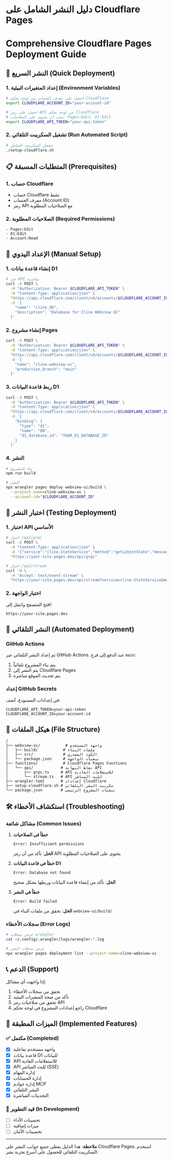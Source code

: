# دليل النشر الشامل على Cloudflare Pages
# Comprehensive Cloudflare Pages Deployment Guide

## 🚀 النشر السريع (Quick Deployment)

### 1. إعداد المتغيرات البيئية (Environment Variables)

```bash
# احصل على معرف الحساب من لوحة تحكم Cloudflare
export CLOUDFLARE_ACCOUNT_ID="your-account-id"

# احصل على رمز API من لوحة تحكم Cloudflare
# يجب أن يحتوي على الصلاحيات: Pages:Edit, D1:Edit
export CLOUDFLARE_API_TOKEN="your-api-token"
```

### 2. تشغيل السكريبت التلقائي (Run Automated Script)

```bash
# تشغيل السكريبت الشامل
./setup-cloudflare.sh
```

## 📋 المتطلبات المسبقة (Prerequisites)

### 1. حساب Cloudflare
- حساب Cloudflare نشط
- معرف الحساب (Account ID)
- رمز API مع الصلاحيات المطلوبة

### 2. الصلاحيات المطلوبة (Required Permissions)
```
- Pages:Edit
- D1:Edit
- Account:Read
```

## 🔧 الإعداد اليدوي (Manual Setup)

### 1. إنشاء قاعدة بيانات D1

```bash
# عبر API مباشرة
curl -X POST \
  -H "Authorization: Bearer $CLOUDFLARE_API_TOKEN" \
  -H "Content-Type: application/json" \
  "https://api.cloudflare.com/client/v4/accounts/$CLOUDFLARE_ACCOUNT_ID/d1/database" \
  -d '{
    "name": "cline_db",
    "description": "Database for Cline Webview UI"
  }'
```

### 2. إنشاء مشروع Pages

```bash
curl -X POST \
  -H "Authorization: Bearer $CLOUDFLARE_API_TOKEN" \
  -H "Content-Type: application/json" \
  "https://api.cloudflare.com/client/v4/accounts/$CLOUDFLARE_ACCOUNT_ID/pages/projects" \
  -d '{
    "name": "cline-webview-ui",
    "production_branch": "main"
  }'
```

### 3. ربط قاعدة البيانات D1

```bash
curl -X POST \
  -H "Authorization: Bearer $CLOUDFLARE_API_TOKEN" \
  -H "Content-Type: application/json" \
  "https://api.cloudflare.com/client/v4/accounts/$CLOUDFLARE_ACCOUNT_ID/pages/projects/cline-webview-ui/bindings" \
  -d '{
    "binding": {
      "type": "d1",
      "name": "DB",
      "d1_database_id": "YOUR_D1_DATABASE_ID"
    }
  }'
```

### 4. النشر

```bash
# بناء المشروع
npm run build

# النشر
npx wrangler pages deploy webview-ui/build \
  --project-name=cline-webview-ui \
  --account-id="$CLOUDFLARE_ACCOUNT_ID"
```

## 🧪 اختبار النشر (Testing Deployment)

### 1. اختبار API الأساسي

```bash
# اختبار /api/grpc
curl -X POST \
  -H "Content-Type: application/json" \
  -d '{"service":"cline.StateService","method":"getLatestState","message":{}}' \
  "https://your-site.pages.dev/api/grpc"

# اختبار /api/stream
curl -N \
  -H "Accept: text/event-stream" \
  "https://your-site.pages.dev/api/stream?service=cline.StateService&method=subscribeToState"
```

### 2. اختبار الواجهة

افتح المتصفح وانتقل إلى:
```
https://your-site.pages.dev
```

## 🔄 النشر التلقائي (Automated Deployment)

### GitHub Actions

تم إعداد النشر التلقائي عبر GitHub Actions. عند الدفع إلى فرع `main`:

1. يتم بناء المشروع تلقائياً
2. يتم النشر إلى Cloudflare Pages
3. يتم تحديث الموقع مباشرة

### إعداد GitHub Secrets

في إعدادات المستودع، أضف:

```
CLOUDFLARE_API_TOKEN=your-api-token
CLOUDFLARE_ACCOUNT_ID=your-account-id
```

## 📁 هيكل الملفات (File Structure)

```
/
├── webview-ui/           # واجهة المستخدم
│   ├── build/           # ملفات البناء
│   ├── src/             # الكود المصدري
│   └── package.json     # تبعيات الواجهة
├── functions/           # Cloudflare Pages Functions
│   └── api/            # نقاط النهاية API
│       ├── grpc.ts     # API للاستعلامات العادية
│       └── stream.ts   # API للبث المباشر
├── wrangler.toml       # إعدادات Cloudflare
├── setup-cloudflare.sh # سكريبت النشر التلقائي
└── package.json        # تبعيات المشروع الرئيسي
```

## 🛠️ استكشاف الأخطاء (Troubleshooting)

### مشاكل شائعة (Common Issues)

1. **خطأ في الصلاحيات**
   ```
   Error: Insufficient permissions
   ```
   **الحل**: تأكد من أن رمز API يحتوي على الصلاحيات المطلوبة

2. **خطأ في قاعدة البيانات D1**
   ```
   Error: Database not found
   ```
   **الحل**: تأكد من إنشاء قاعدة البيانات وربطها بشكل صحيح

3. **خطأ في النشر**
   ```
   Error: Build failed
   ```
   **الحل**: تحقق من ملفات البناء في `webview-ui/build/`

### سجلات الأخطاء (Error Logs)

```bash
# عرض سجلات wrangler
cat ~/.config/.wrangler/logs/wrangler-*.log

# عرض سجلات النشر
npx wrangler pages deployment list --project-name=cline-webview-ui
```

## 📞 الدعم (Support)

إذا واجهت أي مشاكل:

1. تحقق من سجلات الأخطاء
2. تأكد من صحة المتغيرات البيئية
3. تحقق من صلاحيات رمز API
4. راجع إعدادات المشروع في لوحة تحكم Cloudflare

## 🎯 الميزات المطبقة (Implemented Features)

### ✅ مكتمل (Completed)
- [x] واجهة مستخدم تفاعلية
- [x] قاعدة بيانات D1 للبيانات
- [x] API للاستعلامات العادية
- [x] API للبث المباشر (SSE)
- [x] إدارة المهام
- [x] إدارة الحسابات
- [x] إدارة خوادم MCP
- [x] النشر التلقائي
- [x] التحديثات المباشرة

### 🔄 قيد التطوير (In Development)
- [ ] تحسينات الأداء
- [ ] ميزات إضافية
- [ ] تحسينات الأمان

---

**ملاحظة**: هذا الدليل يغطي جميع جوانب النشر على Cloudflare Pages. استخدم السكريبت التلقائي للحصول على أسرع تجربة نشر.